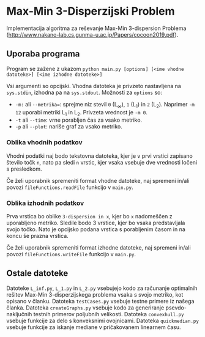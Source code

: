 # Max-Min 3-Disperzijski Problem

Implementacija algoritma za reševanje Max-Min 3-dispersion Problema (http://www.nakano-lab.cs.gunma-u.ac.jp/Papers/cocoon2019.pdf).

## Uporaba programa
Program se zažene z ukazom
`python main.py [options] [<ime vhodne datoteke>] [<ime izhodne datoteke>]`

Vsi argumenti so opcijski. Vhodna datoteka je privzeto nastavljena na `sys.stdin`, izhodna pa na `sys.stdout`. Možnosti za `options` so:
* `-m:` ali `--metrika=`: sprejme niz stevil `0` (L<sub>∞</sub>), `1` (L<sub>1</sub>) in `2` (L<sub>2</sub>). Naprimer `-m 12` uporabi metriki L<sub>1</sub> in L<sub>2</sub>. Privzeta vrednost je `-m 0`.
* `-t` ali `--time`: vrne porabljen čas za vsako metriko.
* `-p` ali `--plot`: nariše graf za vsako metriko.

### Oblika vhodnih podatkov
Vhodni podatki naj bodo tekstovna datoteka, kjer je v prvi vrstici zapisano število točk `n`, nato pa sledi `n` vrstic, kjer vsaka vsebuje dve vrednosti ločeni s presledkom.

Če želi uporabnik spremeniti format vhodne datoteke, naj spremeni in/ali povozi `fileFunctions.readFile` funkcijo v `main.py`.

### Oblika izhodnih podatkov
Prva vrstica bo oblike `3-dispersion in x`, kjer bo `x` nadomeščen z uporabljeno metriko. Sledile bodo 3 vrstice, kjer bo vsaka predstavljala svojo točko. Nato je opcijsko podana vrstica s porabljenim časom in na koncu še prazna vrstica.

Če želi uporabnik spremeniti format izhodne datoteke, naj spremeni in/ali povozi `fileFunctions.writeFile` funkcijo v `main.py`.

## Ostale datoteke
Datoteke `L_inf.py`, `L_1.py` in `L_2.py` vsebujejo kodo za računanje optimalnih rešitev Max-Min 3-disperzijskega problema vsaka s svojo metriko, kot opisano v članku. Datoteka `testCases.py` vsebuje testne primere iz našega članka. Datoteka `createGraphs.py` vsebuje kodo za generiranje psevdo-naključnih testnih primerov poljubnih velikosti. Datoteka `convexhull.py` vsebuje funkcije za delo s konveksnimi ovojnicami. Datoteka `quickmedian.py` vsebuje funkcije za iskanje mediane v pričakovanem linearnem času.
